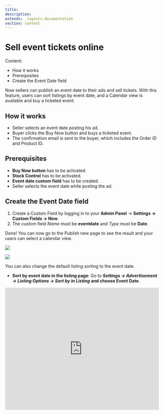 ```yaml
---
title:
description:
extends: _layouts.documentation
section: content
---
```



# Sell event tickets online
Content:
-  How it works
- Prerequisites
- Create the Event Date field

Now sellers can publish an event date to their ads and sell tickets. With this feature, users can sort listings by event date, and a Calendar view is available and buy a ticketed event.

## How it works

- Seller selects an event date posting his ad.
- Buyer clicks the Buy Now button and buys a ticketed event.
- The confirmation email is sent to the buyer, which includes the Order ID and Product ID.

## Prerequisites

- **Buy Now button** has to be activated.
-  **Stock Control** has to be activated.
- **Event date custom field** has to be created.
- Seller selects the event date while posting the ad.

## Create the Event Date field

1.  Create a Custom Field by logging in to your **Admin Panel** -> **Settings -> Custom Fields -> New**.
2.  The custom field  _Name_  must be  **eventdate**  and  _Type_  must be  **Date**.

Done! You can now go to the Publish new page to see the result and your users can select a calendar view.

![](https://github.com/yclas/guides/blob/master/images/sell-event-tickets-online-2.png)


![](https://github.com/yclas/guides/blob/master/images/sell-event-tickets-online-3.png)

You can also change the default listing sorting to the event date.

- **Sort by event date in the listing page**: Go to  **_Settings -> Advertisement -> Listing Options -> Sort by in Listing_  and choose Event Date**.



<iframe width="100%" height="400px" src="https://www.youtube.com/embed/NAs7K3mZkyE" title="Yclas video" frameborder="0" allow="accelerometer; autoplay; clipboard-write; encrypted-media; gyroscope; picture-in-picture" allowfullscreen></iframe>
 
